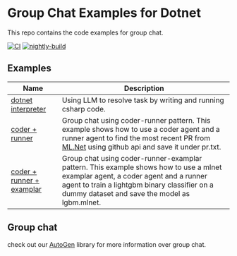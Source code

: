 # Group Chat Examples for Dotnet

This repo contains the code examples for group chat.

[![CI](https://github.com/LittleLittleCloud/CopilotBuilder/actions/workflows/ci.yml/badge.svg)](https://github.com/LittleLittleCloud/CopilotBuilder/actions/workflows/ci.yml)
[![nightly-build](https://github.com/LittleLittleCloud/CopilotBuilder/actions/workflows/nightly-build.yml/badge.svg)](https://github.com/LittleLittleCloud/CopilotBuilder/actions/workflows/nightly-build.yml)

## Examples
<!-- table -->
<!-- column: example name, path, description -->
| Name | Description |
| ------- | ----------- |
| [dotnet interpreter](./src/GroupChatExample.DotnetInterpreter/) | Using LLM to resolve task by writing and running csharp code. |
| [coder + runner](./src/GroupChatExample.CoderRunner/) | Group chat using coder-runner pattern. This example shows how to use a coder agent and a runner agent to find the most recent PR from [ML.Net](http://github.com/dotnet/machinelearning) using github api and save it under pr.txt. |
| [coder + runner + examplar](./src/GroupChatExample.CoderRunnerExamplar/) | Group chat using coder-runner-examplar pattern. This example shows how to use a mlnet examplar agent, a coder agent and a runner agent to train a lightgbm binary classifier on a dummy dataset and save the model as lgbm.mlnet.  |
## Group chat
check out our [AutoGen](https://github.com/microsoft/autogen) library for more information over group chat.